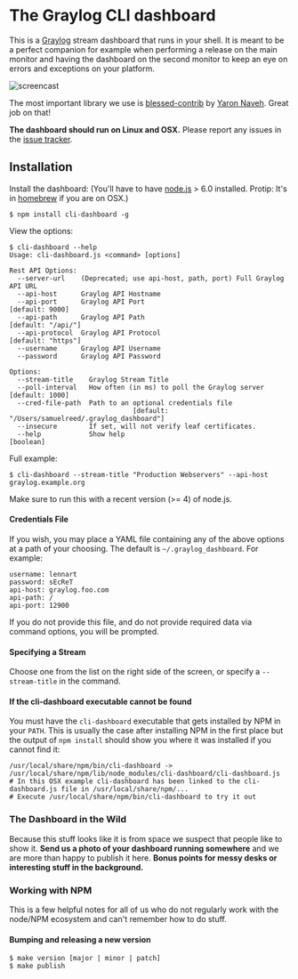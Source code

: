 # The Graylog CLI dashboard

This is a [Graylog](http://www.graylog.org/) stream dashboard that runs in your shell. It is meant to be a perfect companion for example
when performing a release on the main monitor and having the dashboard on the second monitor to keep an eye on errors and exceptions on
your platform.

![screencast](https://github.com/Graylog2/cli-dashboard/blob/master/screencast.gif)

The most important library we use is [blessed-contrib](https://github.com/yaronn/blessed-contrib)
by [Yaron Naveh](https://twitter.com/YaronNaveh). Great job on that!

**The dashboard should run on Linux and OSX.** Please report any issues in the [issue tracker](https://github.com/Graylog2/cli-dashboard/issues).

## Installation

Install the dashboard: (You'll have to have [node.js](http://nodejs.org/download/) > 6.0 installed.
Protip: It's in [homebrew](http://brew.sh) if you are on OSX.)

    $ npm install cli-dashboard -g

View the options:

    $ cli-dashboard --help
    Usage: cli-dashboard.js <command> [options]

    Rest API Options:
      --server-url    (Deprecated; use api-host, path, port) Full Graylog API URL
      --api-host      Graylog API Hostname
      --api-port      Graylog API Port                               [default: 9000]
      --api-path      Graylog API Path                            [default: "/api/"]
      --api-protocol  Graylog API Protocol                        [default: "https"]
      --username      Graylog API Username
      --password      Graylog API Password

    Options:
      --stream-title    Graylog Stream Title
      --poll-interval   How often (in ms) to poll the Graylog server [default: 1000]
      --cred-file-path  Path to an optional credentials file
                                   [default: "/Users/samuelreed/.graylog_dashboard"]
      --insecure        If set, will not verify leaf certificates.
      --help            Show help                                          [boolean]

Full example:

    $ cli-dashboard --stream-title "Production Webservers" --api-host graylog.example.org

Make sure to run this with a recent version (>= 4) of node.js.

#### Credentials File

If you wish, you may place a YAML file containing any of the above options at a path of your choosing.
The default is `~/.graylog_dashboard`. For example:

    username: lennart
    password: sEcReT
    api-host: graylog.foo.com
    api-path: /
    api-port: 12900

If you do not provide this file, and do not provide required data via command options, you will be prompted.

#### Specifying a Stream

Choose one from the list on the right side of the screen, or specify a `--stream-title` in the command.

#### If the cli-dashboard executable cannot be found

You must have the `cli-dashboard` executable that gets installed by NPM in your `PATH`. This is usually the case after installing
NPM in the first place but the output of `npm install` should show you where it was installed if you cannot find it:

    /usr/local/share/npm/bin/cli-dashboard -> /usr/local/share/npm/lib/node_modules/cli-dashboard/cli-dashboard.js
    # In this OSX example cli-dashboard has been linked to the cli-dashboard.js file in /usr/local/share/npm/...
    # Execute /usr/local/share/npm/bin/cli-dashboard to try it out

### The Dashboard in the Wild

Because this stuff looks like it is from space we suspect that people like to show it. **Send us a photo of your dashboard running somewhere**
and we are more than happy to publish it here. **Bonus points for messy desks or interesting stuff in the background.**

### Working with NPM

This is a few helpful notes for all of us who do not regularly work with the node/NPM ecosystem and can't remember how to do stuff.

#### Bumping and releasing a new version

    $ make version [major | minor | patch]
    $ make publish

